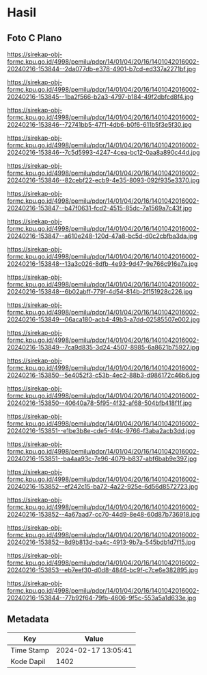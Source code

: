 # Hasil

## Foto C Plano

https://sirekap-obj-formc.kpu.go.id/4998/pemilu/pdpr/14/01/04/20/16/1401042016002-20240216-153844--2da077db-e378-4901-b7cd-ed337a2271bf.jpg

https://sirekap-obj-formc.kpu.go.id/4998/pemilu/pdpr/14/01/04/20/16/1401042016002-20240216-153845--1ba2f566-b2a3-4797-b184-49f2dbfcd8f4.jpg

https://sirekap-obj-formc.kpu.go.id/4998/pemilu/pdpr/14/01/04/20/16/1401042016002-20240216-153846--72741bb5-47f1-4db6-b0f6-611b5f3e5f30.jpg

https://sirekap-obj-formc.kpu.go.id/4998/pemilu/pdpr/14/01/04/20/16/1401042016002-20240216-153846--7c5d5993-4247-4cea-bc12-0aa8a890c44d.jpg

https://sirekap-obj-formc.kpu.go.id/4998/pemilu/pdpr/14/01/04/20/16/1401042016002-20240216-153846--82cebf22-ecb9-4e35-8093-092f935e3370.jpg

https://sirekap-obj-formc.kpu.go.id/4998/pemilu/pdpr/14/01/04/20/16/1401042016002-20240216-153847--b47f0631-fcd2-4515-85dc-7a1569a7c43f.jpg

https://sirekap-obj-formc.kpu.go.id/4998/pemilu/pdpr/14/01/04/20/16/1401042016002-20240216-153847--a610e248-120d-47a8-bc5d-d0c2cbfba3da.jpg

https://sirekap-obj-formc.kpu.go.id/4998/pemilu/pdpr/14/01/04/20/16/1401042016002-20240216-153848--13a3c026-8dfb-4e93-9d47-9e766c916e7a.jpg

https://sirekap-obj-formc.kpu.go.id/4998/pemilu/pdpr/14/01/04/20/16/1401042016002-20240216-153848--6b02abff-779f-4d54-814b-2f151928c226.jpg

https://sirekap-obj-formc.kpu.go.id/4998/pemilu/pdpr/14/01/04/20/16/1401042016002-20240216-153849--06aca180-acb4-49b3-a7dd-02585507e002.jpg

https://sirekap-obj-formc.kpu.go.id/4998/pemilu/pdpr/14/01/04/20/16/1401042016002-20240216-153849--7ca9d835-3d24-4507-8985-6a8621b75927.jpg

https://sirekap-obj-formc.kpu.go.id/4998/pemilu/pdpr/14/01/04/20/16/1401042016002-20240216-153850--5e4052f3-c53b-4ec2-88b3-d986172c46b6.jpg

https://sirekap-obj-formc.kpu.go.id/4998/pemilu/pdpr/14/01/04/20/16/1401042016002-20240216-153850--40640a78-5f95-4f32-af68-504bfb418f1f.jpg

https://sirekap-obj-formc.kpu.go.id/4998/pemilu/pdpr/14/01/04/20/16/1401042016002-20240216-153851--e1be3b8e-cde5-4f4c-9766-f3aba2acb3dd.jpg

https://sirekap-obj-formc.kpu.go.id/4998/pemilu/pdpr/14/01/04/20/16/1401042016002-20240216-153851--ba4aa93c-7e96-4079-b837-abf6bab9e397.jpg

https://sirekap-obj-formc.kpu.go.id/4998/pemilu/pdpr/14/01/04/20/16/1401042016002-20240216-153852--ef242c15-ba72-4a22-925e-6d56d8572723.jpg

https://sirekap-obj-formc.kpu.go.id/4998/pemilu/pdpr/14/01/04/20/16/1401042016002-20240216-153852--4a67aad7-cc70-44d9-8e48-60d87b736918.jpg

https://sirekap-obj-formc.kpu.go.id/4998/pemilu/pdpr/14/01/04/20/16/1401042016002-20240216-153852--8d9b813d-ba4c-4913-9b7a-545bdb1d7f15.jpg

https://sirekap-obj-formc.kpu.go.id/4998/pemilu/pdpr/14/01/04/20/16/1401042016002-20240216-153853--eb7eef30-d0d8-4846-bc9f-c7ce6e382895.jpg

https://sirekap-obj-formc.kpu.go.id/4998/pemilu/pdpr/14/01/04/20/16/1401042016002-20240216-153844--77b92f64-79fb-4606-9f5c-553a5a1d633e.jpg


## Metadata

| Key        | Value               |
| ---------- | ------------------- |
| Time Stamp | 2024-02-17 13:05:41 |
| Kode Dapil | 1402                |



